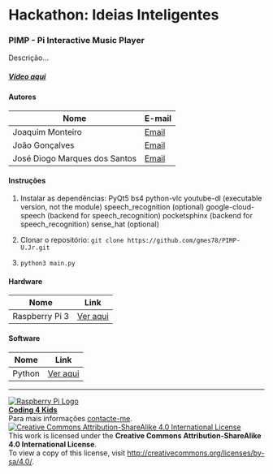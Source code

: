 # Hackathon: Ideias Inteligentes

### PIMP - Pi Interactive Music Player

   Descrição...
  
##### [Vídeo aqui](https://mega.nz/#!JCwF3DqC!e_CugMPBB828hk51YaDd6qASH3GcUaUWuOhbDd87C9s)
  
#### Autores  

|Nome  |E-mail  |  
|---|---|    
|Joaquim Monteiro  |[Email](mailto:gmes.078@gmail.com)  |
|João Gonçalves  |[Email](mailto:jpcg89@gmail.com)  |
|José Diogo Marques dos Santos|[Email](mailto:santos.josediogo@gmail.com)  |

#### Instruções

1. Instalar as dependências:
    PyQt5
    bs4
    python-vlc
    youtube-dl (executable version, not the module)
    speech_recognition (optional)
    google-cloud-speech (backend for speech_recognition)
    pocketsphinx (backend for speech_recognition)
    sense_hat (optional)

2. Clonar o repositório: `git clone https://github.com/gmes78/PIMP-U.Jr.git`
3. `python3 main.py`

#### Hardware  

|Nome  |Link  |  
|---|---|    
|Raspberry Pi 3  |[Ver aqui](http://www.raspberrypi.org)  |  

#### Software  

|Nome  |Link  |  
|---|---|    
|Python  |[Ver aqui](http://www.python.org)  |


***  
[![Raspberry Pi Logo](https://upload.wikimedia.org/wikipedia/en/thumb/c/cb/Raspberry_Pi_Logo.svg/50px-Raspberry_Pi_Logo.svg.png)](http://raspberrypi.org)   
[**Coding 4 Kids**](http://coding4kids.github.io/coding4kids/)  
Para mais informações [contacte-me](mailto:nunofilipesantos@gmail.com).  
[![Creative Commons Attribution-ShareAlike 4.0 International License](https://licensebuttons.net/l/by-sa/4.0/88x31.png)](http://creativecommons.org/licenses/by-sa/4.0/)  
This work is licensed under the **Creative Commons Attribution-ShareAlike 4.0 International License**.  
To view a copy of this license, visit http://creativecommons.org/licenses/by-sa/4.0/.  
